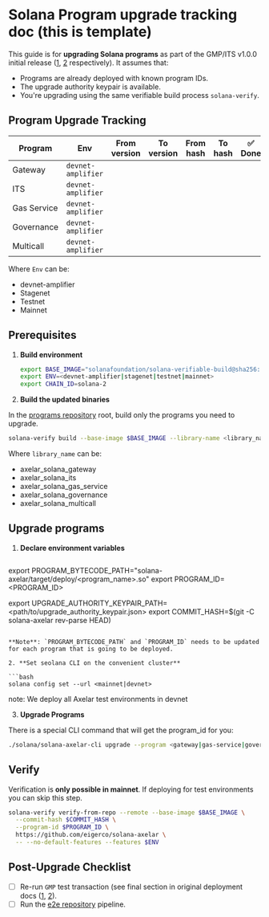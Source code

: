 # Solana Program upgrade tracking doc <Date> (this is template)

This guide is for **upgrading Solana programs** as part of the GMP/ITS v1.0.0 initial release ([1](./2025-07-GMP-v1.0.0.md), [2](./2025-07-ITS-v1.0.0.md) respectively). It assumes that:

- Programs are already deployed with known program IDs.
- The upgrade authority keypair is available.
- You're upgrading using the same verifiable build process `solana-verify`.


## Program Upgrade Tracking

| Program     | Env                | From version | To version | From hash | To hash | ✅ Done |
| ----------- | ------------------ | ------------ | ---------- | --------- | ------- | ------ |
| Gateway     | `devnet-amplifier` |              |            |           |         |        |
| ITS         | `devnet-amplifier` |              |            |           |         |        |
| Gas Service | `devnet-amplifier` |              |            |           |         |        |
| Governance  | `devnet-amplifier` |              |            |           |         |        |
| Multicall   | `devnet-amplifier` |              |            |           |         |        |

Where `Env` can be:

* devnet-amplifier
* Stagenet
* Testnet
* Mainnet

## Prerequisites

1. **Build environment**

   ```bash
   export BASE_IMAGE="solanafoundation/solana-verifiable-build@sha256:979b09eef544de4502a92e28a724a8498a08e2fe506e8905b642e613760403d3"
   export ENV=<devnet-amplifier|stagenet|testnet|mainnet>
   export CHAIN_ID=solana-2
   ```

2. **Build the updated binaries**

In the [programs repository](https://github.com/eigerco/solana-axelar) root, build only the programs you need to upgrade.

   ```bash
solana-verify build --base-image $BASE_IMAGE --library-name <library_name> -- --no-default-features --features $ENV

   ```

   Where `library_name` can be:

   * axelar_solana_gateway
   * axelar_solana_its
   * axelar_solana_gas_service
   * axelar_solana_governance
   * axelar_solana_multicall

## Upgrade programs

1. **Declare environment variables**


   ```bash
export PROGRAM_BYTECODE_PATH="solana-axelar/target/deploy/<program_name>.so"
export PROGRAM_ID=<PROGRAM_ID>

export UPGRADE_AUTHORITY_KEYPAIR_PATH=<path/to/upgrade_authority_keypair.json>
export COMMIT_HASH=$(git -C solana-axelar rev-parse HEAD)
   ```

   **Note**: `PROGRAM_BYTECODE_PATH` and `PROGRAM_ID` needs to be updated for each program that is going to be deployed.

2. **Set seolana CLI on the convenient cluster**

   ```bash
   solana config set --url <mainnet|devnet>
   ```
   note: We deploy all Axelar test environments in devnet
   

3. **Upgrade Programs**

There is a special CLI command that will get the program_id for you:

```bash
./solana/solana-axelar-cli upgrade --program <gateway|gas-service|governance|its> $PROGRAM_PATH
```

## Verify

Verification is **only possible in mainnet**. If deploying for test environments you can skip this step.

```bash
solana-verify verify-from-repo --remote --base-image $BASE_IMAGE \
  --commit-hash $COMMIT_HASH \
  --program-id $PROGRAM_ID \
  https://github.com/eigerco/solana-axelar \
  -- --no-default-features --features $ENV
```

## **Post-Upgrade Checklist**

- [ ] Re-run `GMP` test transaction (see final section in original deployment docs ([1](./2025-07-GMP-v1.0.0.md), [2](./2025-07-ITS-v1.0.0.md)).
- [ ] Run the [e2e repository](https://github.com/eigerco/axelar-solana-e2e) pipeline.
